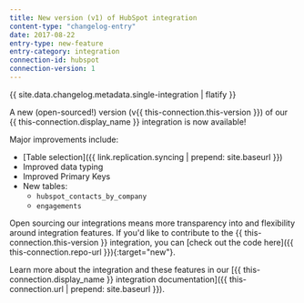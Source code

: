 ```yaml
---
title: New version (v1) of HubSpot integration
content-type: "changelog-entry"
date: 2017-08-22
entry-type: new-feature
entry-category: integration
connection-id: hubspot
connection-version: 1
---
```


{{ site.data.changelog.metadata.single-integration | flatify }}

A new (open-sourced!) version (v{{ this-connection.this-version }}) of our {{ this-connection.display_name }} integration is now available!

Major improvements include:

- [Table selection]({{ link.replication.syncing | prepend: site.baseurl }})
- Improved data typing
- Improved Primary Keys
- New tables:
  - `hubspot_contacts_by_company`
  - `engagements`

Open sourcing our integrations means more transparency into and flexibility around integration features. If you'd like to contribute to the {{ this-connection.this-version }} integration, you can [check out the code here]({{ this-connection.repo-url }}){:target="new"}.

Learn more about the integration and these features in our [{{ this-connection.display_name }} integration documentation]({{ this-connection.url | prepend: site.baseurl }}).